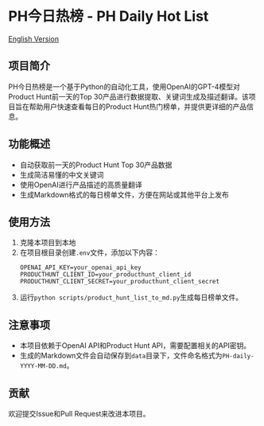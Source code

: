 
# PH今日热榜 - PH Daily Hot List

[English Version](README_EN.md)

## 项目简介

PH今日热榜是一个基于Python的自动化工具，使用OpenAI的GPT-4模型对Product Hunt前一天的Top 30产品进行数据提取、关键词生成及描述翻译。该项目旨在帮助用户快速查看每日的Product Hunt热门榜单，并提供更详细的产品信息。

## 功能概述

- 自动获取前一天的Product Hunt Top 30产品数据
- 生成简洁易懂的中文关键词
- 使用OpenAI进行产品描述的高质量翻译
- 生成Markdown格式的每日榜单文件，方便在网站或其他平台上发布

## 使用方法

1. 克隆本项目到本地
2. 在项目根目录创建`.env`文件，添加以下内容：
   ```env
   OPENAI_API_KEY=your_openai_api_key
   PRODUCTHUNT_CLIENT_ID=your_producthunt_client_id
   PRODUCTHUNT_CLIENT_SECRET=your_producthunt_client_secret
   ```
3. 运行`python scripts/product_hunt_list_to_md.py`生成每日榜单文件。

## 注意事项

- 本项目依赖于OpenAI API和Product Hunt API，需要配置相关的API密钥。
- 生成的Markdown文件会自动保存到`data`目录下，文件命名格式为`PH-daily-YYYY-MM-DD.md`。

## 贡献

欢迎提交Issue和Pull Request来改进本项目。
